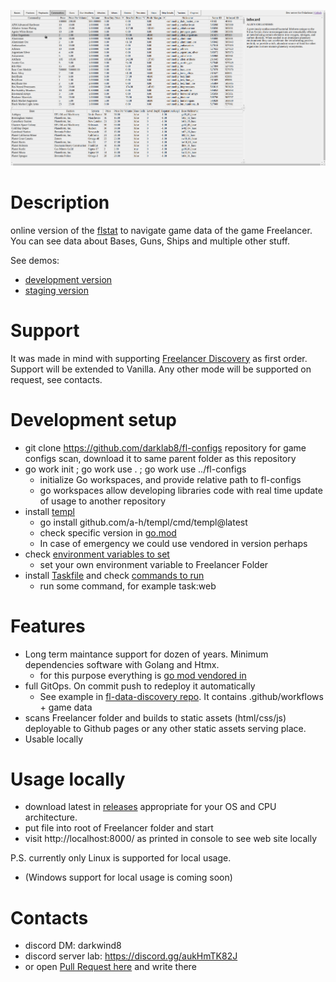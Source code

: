 ![how it looks](docs/howitlooks.png)

# Description

online version of the [flstat](https://discoverygc.com/forums/showthread.php?tid=115254) to navigate game data of the game Freelancer. You can see data about Bases, Guns, Ships and multiple other stuff.

See demos:
- [development version](https://darklab8.github.io/fl-darkstat/)
- [staging version](https://darklab8.github.io/fl-data-discovery/)

# Support

It was made in mind with supporting [Freelancer Discovery](https://discoverygc.com/) as first order. Support will be extended to Vanilla. Any other mode will be supported on request, see contacts.

# Development setup

- git clone https://github.com/darklab8/fl-configs repository for game configs scan, download it to same parent folder as this repository
- go work init ; go work use . ; go work use ../fl-configs
    - initialize Go workspaces, and provide relative path to fl-configs
    - go workspaces allow developing libraries code with real time update of usage to another repository
- install [templ](https://templ.guide/quick-start/installation)
    - go install github.com/a-h/templ/cmd/templ@latest
    - check specific version in [go.mod](./go.mod)
    - In case of emergency we could use vendored in version perhaps
- check [environment variables to set](.vscode/settings.json)
    - set your own environment variable to Freelancer Folder
- install [Taskfile](https://taskfile.dev/usage/) and check [commands to run](Taskfile.yml)
    - run some command, for example task:web

# Features

- Long term maintance support for dozen of years. Minimum dependencies software with Golang and Htmx.
    - for this purpose everything is [go mod vendored in](https://go.dev/ref/mod#go-mod-vendor)
- full GitOps. On commit push to redeploy it automatically
    - See example in [fl-data-discovery repo](https://github.com/darklab8/fl-data-discovery). It contains .github/workflows + game data
- scans Freelancer folder and builds to static assets (html/css/js) deployable to Github pages or any other static assets serving place.
- Usable locally

# Usage locally

- download latest in [releases](https://github.com/darklab8/fl-darkstat/releases) appropriate for your OS and CPU architecture.
- put file into root of Freelancer folder and start
- visit http://localhost:8000/ as printed in console to see web site locally

P.S. currently only Linux is supported for local usage.
- (Windows support for local usage is coming soon)

# Contacts

- discord DM: darkwind8
- discord server lab: https://discord.gg/aukHmTK82J
- or open [Pull Request here](https://github.com/darklab8/fl-darkstat/issues) and write there
